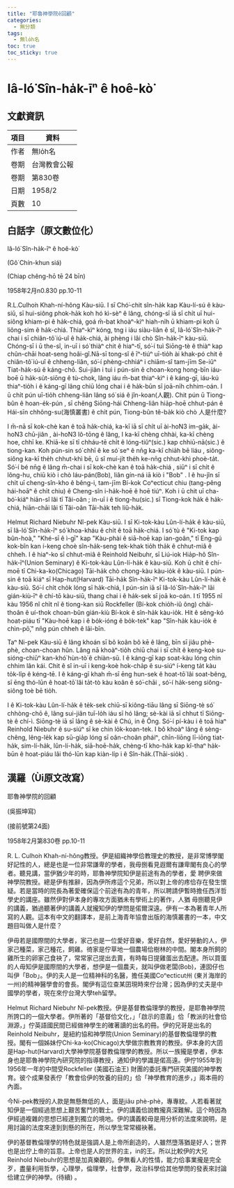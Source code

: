```yaml
---
title: "耶魯神學院ê回顧"
categories:
  - 無分類
tags:
  - 無lo̍h名
toc: true
toc_sticky: true
---
```


# Iâ-ló͘ Sîn-ha̍k-īⁿ ê hoê-kò͘

## 文獻資訊

| 項目 | 資料 |
|---|---|
| 作者 | 無lo̍h名 |
| 卷期 | 台灣教會公報 |
| 卷期 | 第830卷 |
| 日期 | 1958/2 |
| 頁數 | 10 |

## 白話字（原文數位化）

Iâ-ló͘ Sîn-ha̍k-īⁿ ê hoê-kò͘

(Gô͘ Chín-khun siá)

(Chiap chêng-hō tē 24 bīn)

1958年2月n0.830 pp.10-11

R.L.Culho͘n Khah-ní-hông Kàu-siū. I sī Chó͘-chit sîn-ha̍k kap Kàu-lí-sú ê kàu-siū, sī hui-siông phok-ha̍k koh hó kì-sèⁿ ê lâng, chóng-sī iā sī chi̍t uī hui-siông khiam-pi ê ha̍k-chiá, goá m̄-bat khoàⁿ-kìⁿ hiah-ni̍h ū khiam-pi koh ū liông-sim ê ha̍k-chiá. Thiaⁿ-kìⁿ kóng, tng i iáu siàu-liân ê sî, Iâ-ló͘ Sîn-ha̍k-īⁿ chai i sī chiân-tô͘ iú-uî ê ha̍k-chiá, ài phèng i lâi chò Sîn-ha̍k-īⁿ kàu-siū. Chóng-sī i ū the-sî, in-uī i só͘ thiàⁿ chit ê hiaⁿ-tī, só͘-í tuì Siōng-tè ê thiàⁿ kap chûn-chāi hoat-seng hoâi-gî.Nā-sī tong-sî ê īⁿ-tiúⁿ uī-tio̍h ài khak-pó chit ê chiân-tô͘ iú-uî ê chheng-liân, só͘-í phèng-chhiáⁿ i chiām-sî tam-jīm Se-iûⁿ Tiat-ha̍k-sú ê káng-chō. Sui-jiân i tuì i pún-sin ê choan-kong hong-bīn iáu-boē ū ha̍k-su̍t-siōng ê tù-chok, lâng iáu m̄-bat thiaⁿ-kìⁿ i ê káng-gī, iáu-kú thiaⁿ-tio̍h i ê káng-gī lâng chiū lóng chai i ê ha̍k-būn sī joā-ni̍h chhim-oán. I ū chi̍t pún uī-tio̍h chheng-liân lâng só͘ siá ê jîn-koan(人觀). Chit pún ū Tiong-bûn ê hoan-e̍k-pún , sī chêng Siōng-hái Chheng-liân hia̍p-hoē chhut-pán ê Hái-sīn chhông-su(海慎叢書) ê chi̍t pún, Tiong-bûn tê-ba̍k kiò chò 人是什麼?

I m̄-nā sī kok-chè kan ê toā ha̍k-chiá, ka-kī iā sī chi̍t uī ài-ho͘N3 im-ga̍k, ài-ho͘N3 chū-jiân , ài-ho͘N3 lô-tōng ê lâng, I ka-kī chèng chhài, ka-kī chèng hoe, chhī ke. Khiā-ke sī tī chháu-tē chi̍t ê lóng-tiûⁿ(sic.) kap chhiū-nā(sic.) ê tiong-kan. Koh pún-sin só͘ chhī ê ke só͘ seⁿ ê nn̄g ka-kī chia̍h bē liáu , siông-siông ka-kī the̍h chhut-khì bē, ū sî muí-ji̍t the̍h ke-nn̄g chhut-khì phoè-ta̍t. Só͘-í bé nn̄g ê lâng m̄-chai i sī kok-chè kan ê toā ha̍k-chiá , siūⁿ i sī chi̍t ê lông-hu, chiū kiò i chò láu-pán(Bob), liân gín-ná iā kiò i "Bob" . I ê hu-jîn sī chi̍t uī cheng-sîn-kho ê bêng-i, tam-jīm Bí-kok Coⁿecticut chiu (tang-pêng hái-hoāⁿ ê chi̍t chiu) ê Cheng-sîn i-ha̍k-hoē ê hoē tiúⁿ. Koh i ū chit uī cha-bó͘-kiáⁿ hiān-sî lâi tī Tâi-oân ; in-uī i ê tiong-hu(sic.) sī Tiong-kok ha̍k ê ha̍k-chiá, hiān-chāi lâi tī Tâi-oân Tāi-ha̍k teh liû-ha̍k.

Helmut Richard Niebuhr Nî-pek Kàu-siū. I sī Ki-tok-kàu Lûn-lí-ha̍k ê kàu-siū, sī Iâ-ló͘ Sîn-ha̍k-īⁿ só͘ khoa-kháu ê chi̍t ê toā ha̍k-chiá. I só͘ tù ê "Ki-tok kap bûn-hoà," "Khé-sī ê ì-gī" kap "Kàu-phài ê siā-hoē kap ian-goân," tī Eng-gú kok-bîn kan í-keng choè sîn-ha̍k-seng tek-khak tio̍h tha̍k ê chhut-miâ ê chheh. I ê hiaⁿ-ko sī chhut-miâ ê Reinhold Neibuhr, sī Liú-iok Hia̍p-hô Sîn-ha̍k-īⁿ(Union Seminary) ê Ki-tok-kàu Lûn-lí-ha̍k ê kàu-siū. Koh ū chi̍t ê chí-moē tī Chi-ka-ko(Chicago) Tāi-ha̍k chò chong-kàu kàu-io̍k ê kàu-siū. I pún-sin ê toā kiáⁿ sī Hap-hut(Harvard) Tāi-ha̍k Sîn-ha̍k-īⁿ Ki-tok-kàu Lûn-lí-ha̍k ê kàu-siū. Só͘-í chi̍t cho̍k lóng sī ha̍k-chiá, I pún-sin iā sī Iâ-ló͘ Sîn-ha̍k-īⁿ lāi gián-kiù-īⁿ ê chí-tō kàu-siū, thang chai i ê ha̍k-sek sī joā ko-oán. I tī 1955 nî kàu 1956 nî chi̍t nî ê tiong-kan siū Rockfeller (Bí-kok chio̍h-iû ông) châi-thoân ê uí-thok choan-bûn gián-kiù Bí-kok ê sîn-ha̍k kàu-io̍k. Hit ê sêng-kó hoat-piáu tī "Kàu-hoē kap i ê bo̍k-ióng ê bo̍k-tek" kap "Sîn-ha̍k kàu-io̍k ê chìn-pō͘," nn̄g pún chheh ê lāi-bīn.

Taⁿ Ni-pek Kàu-siū ê lâng khoán sī bô koân bô kē ê lâng, bīn sī jiâu phè-phè, choan-choan hûn. Lâng nā khoàⁿ-tio̍h chiū chai i sī chi̍t ê keng-koè su-sióng-chiūⁿ kan-khó͘ hùn-tò͘ ê chiàn-sū. I ê káng-gī kap soat-kàu lóng chin chhim lân kái. Chit ê sî in-uī i keng-koè hok-cha̍p ê su-siúⁿ í-keng ta̍t kàu to̍k-li̍p ê kéng-tē. I ê káng-gī khah m̄-sī ēng hun-sek ê hoat-tō͘ lâi soat-bêng, sī ēng thó-lūn ê hoat-tō͘ lâi ta̍t-tò kàu koân ê só͘-chāi , só͘-í ha̍k-seng siông-siông toè bē tio̍h.

I ê Ki-tok-kàu Lûn-lí-ha̍k ê te̍k-sek chiū-sī kiông-tiāu lâng sī Siōng-tè só͘ chhòng-chō ê, lâng sui-jiân tuī-lo̍h iáu sī hó lâng; sè-kài iā sī chhut tī Siōng-tè ê chí-ì. Siōng-tè iā sī lâng ê sè-kài ê Chú, in ê Ông. Só͘-í pí-kàu i ê toā hiaⁿ Reinhold Niebuhr ê su-siúⁿ sī ke chin lo̍k-koan-tek. I bô khoàⁿ lâng ê sèng-chêng, lêng-le̍k kap sū-gia̍p lóng sī oân-choân pháiⁿ, chīn-liōng lī-iōng tiat-ha̍k, sim-lí-ha̍k, lûn-lí-ha̍k, siā-hoē-ha̍k, chèng-tī kho-ha̍k kap kî-thaⁿ ha̍k-būn ê hoat-piáu lâi thó-lūn kap kiàn-li̍p i ê Sîn-ha̍k.(Thāi-sio̍k) .

## 漢羅（Ùi原文改寫）

耶魯神學院的回顧

(吳振坤寫)

(接前號第24面)

1958年2月第830卷 pp.10-11

R. L. Culho͘n Khah-ní-hông教授。伊是組織神學佮教理史的教授，是非常博學閣好記性的人，總是也是一位非常謙卑的學者，我毋捌看見遐爾有謙卑閣有良心的學者。聽見講，當伊猶少年的時，耶魯神學院知伊是前途有為的學者，愛 聘伊來做神學院教授。總是伊有推辭，因為伊所疼這个兄弟，所以對上帝的疼佮存在發生懷疑。若是當時的院長為著愛確保這个前途有為的青年，所以聘請伊暫時擔任西洋哲學史的講座。雖然伊對伊本身的專攻方面猶未有學術上的著作，人猶 毋捌聽見伊的講義，猶過聽著伊的講義人就攏知伊的學問是偌爾深遠。伊有一本為著青年人所寫的人觀。這本有中文的翻譯本，是前上海青年協會出版的海慎叢書的一本，中文題目叫做人是什麼？

伊毋若是國際間的大學者，家己也是一位愛好音樂，愛好自然，愛好勞動的人，伊家己種菜，家己種花，飼雞。徛家是佇草地一個農場佮樹林的中間。閣本身所飼的雞所生的卵家己食袂了，常常家己提出去賣，有時每日提雞蛋出去配達。所以買蛋的人毋知伊是國際間的大學者，想伊是一個農夫，就叫伊做老闆(Bob)，連囡仔也叫伊「Bob」。伊的夫人是一位精神科的名醫，擔任美國Coⁿecticut州 (東爿海岸的一州)的精神醫學會的會長。閣伊有這位查某囝現時來佇台灣；因為伊的丈夫是中國學的學者，現在來佇台灣大學teh留學。

Helmut Richard Niebuhr Nî-pek教授。伊是基督教倫理學的教授，是耶魯神學院所誇口的一個大學者。伊所著的「基督佮文化，」「啟示的意義」佮「教派的社會佮淵源，」佇英語國民間已經做神學生的確著讀的出名的冊。伊的兄哥是出名的Reinhold Neibuhr，是紐約協和神學院(Union Seminary)的基督教倫理學的教授。閣有一個姊妹佇Chi-ka-ko(Chicago)大學做宗教教育的教授。伊本身的大囝是Hap-hut(Harvard)大學神學院基督教倫理學的教授。所以一族攏是學者，伊本身也是耶魯神學院內研究院的指導教授，通知伊的學識是偌高遠。伊佇1955年到1956年一年的中間受Rockfeller (美國石油王) 財團的委託專門研究美國的神學教育。彼个成果發表佇「教會佮伊的牧養的目的」佮「神學教育的進步，」兩本冊的內面。

今Ni-pek教授的人款是無懸無低的人，面是jiâu phè-phè，專專紋。人若看著就知伊是一個經過思想上艱苦奮鬥的戰士。伊的講義佮說教攏真深難解。這个時因為伊經過複雜的思想已經達到獨立的境地。伊的講義較毋是用分析的法度來說明，是用討論的法度來達到到懸的所在，所以學生常常綴袂著。

伊的基督教倫理學的特色就是強調人是上帝所創造的，人雖然墮落猶是好人；世界也是出佇上帝的旨意。上帝也是人的世界的主，in的王。所以比較伊的大兄Reinhold Niebuhr的思想是加真樂觀的。伊無看人的性情，能力佮事業攏是完全歹，盡量利用哲學，心理學，倫理學，社會學，政治科學佮其他學問的發表來討論佮建立伊的神學。(待續) 。

